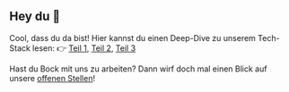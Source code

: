 ## Hey du 👋

Cool, dass du da bist! Hier kannst du einen Deep-Dive zu unserem Tech-Stack lesen:
👉 [Teil 1](https://t3nbackstageblog.medium.com/deep-dive-das-ist-der-tech-stack-von-t3n-1-398d4fd1b7c0), [Teil 2](https://t3nbackstageblog.medium.com/deep-dive-das-ist-der-tech-stack-von-t3n-2-de570d52c23f), [Teil 3](https://t3nbackstageblog.medium.com/deep-dive-das-ist-der-tech-stack-von-t3n-3-6e1cdb0c8334)

Hast du Bock mit uns zu arbeiten? Dann wirf doch mal einen Blick auf unsere [offenen Stellen](https://t3n.de/jobs-bei-t3n/)!
